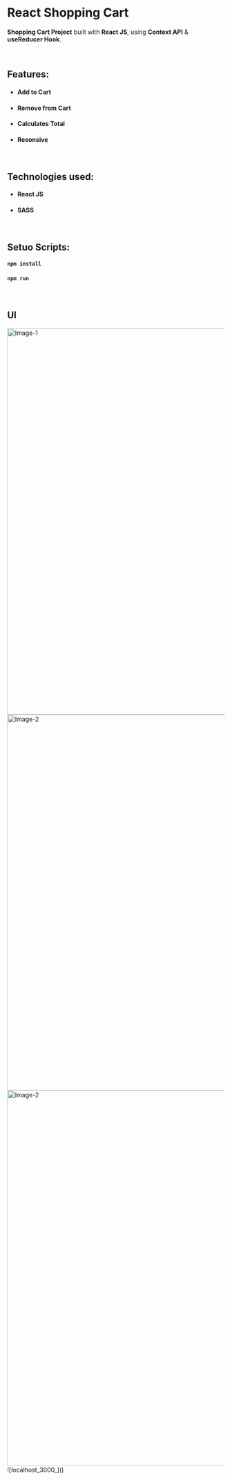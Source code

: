 # React Shopping Cart


**Shopping Cart Project** built with **React JS**, using **Context API** & **useReducer Hook**.

<br/>

## Features:

- #### Add to Cart
- #### Remove from Cart
- #### Calculates Total
- #### Resonsive 

<br/>

## Technologies used:

- #### **React JS**
- #### **SASS**



<br/>

## Setuo Scripts:

#### `npm install`

#### `npm run`

<br/>

## UI 

<img width="893" alt="Image-1" src="https://user-images.githubusercontent.com/37139394/226076063-9a2ae468-03f1-4a3a-ac9c-678061dde91a.png">

<img width="869" alt="Image-2" src="https://user-images.githubusercontent.com/37139394/226076081-bd379ca3-d87e-4923-99e0-c44d4b790818.png">

<img width="869" alt="Image-2" src="https://user-images.githubusercontent.com/37139394/226076087-f83f0792-0070-417a-b139-0572c02791b9.png">
![localhost_3000_]()

